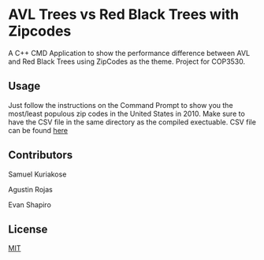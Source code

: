 # AVL Trees vs Red Black Trees with Zipcodes

A C++ CMD Application to show the performance difference between AVL and Red Black Trees using ZipCodes as the theme. Project for COP3530.

## Usage
Just follow the instructions on the Command Prompt to show you the most/least populous zip codes in the United States in 2010. 
Make sure to have the CSV file in the same directory as the compiled exectuable.
CSV file can be found [here](https://www.kaggle.com/census/us-population-by-zip-code/data?select=population_by_zip_2010.csv)

## Contributors
Samuel Kuriakose 

Agustin Rojas

Evan Shapiro


## License
[MIT](https://choosealicense.com/licenses/mit/)